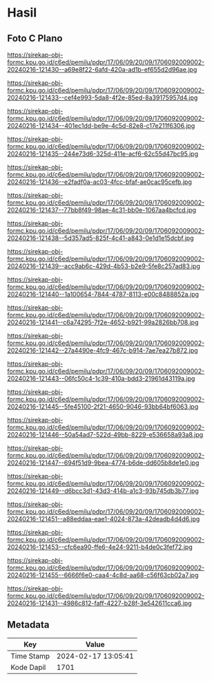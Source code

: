 # Hasil

## Foto C Plano

https://sirekap-obj-formc.kpu.go.id/c6ed/pemilu/pdpr/17/06/09/20/09/1706092009002-20240216-121430--a69e8f22-6afd-420a-ad1b-ef655d2d96ae.jpg

https://sirekap-obj-formc.kpu.go.id/c6ed/pemilu/pdpr/17/06/09/20/09/1706092009002-20240216-121433--cef4e993-5da8-4f2e-85ed-8a39175957d4.jpg

https://sirekap-obj-formc.kpu.go.id/c6ed/pemilu/pdpr/17/06/09/20/09/1706092009002-20240216-121434--401ec1dd-be9e-4c5d-82e8-c17e211f6306.jpg

https://sirekap-obj-formc.kpu.go.id/c6ed/pemilu/pdpr/17/06/09/20/09/1706092009002-20240216-121435--244e73d6-325d-411e-acf6-62c55d47bc95.jpg

https://sirekap-obj-formc.kpu.go.id/c6ed/pemilu/pdpr/17/06/09/20/09/1706092009002-20240216-121436--e2fadf0a-ac03-4fcc-bfaf-ae0cac95cefb.jpg

https://sirekap-obj-formc.kpu.go.id/c6ed/pemilu/pdpr/17/06/09/20/09/1706092009002-20240216-121437--77bb8f49-98ae-4c31-bb0e-1067aa4bcfcd.jpg

https://sirekap-obj-formc.kpu.go.id/c6ed/pemilu/pdpr/17/06/09/20/09/1706092009002-20240216-121438--5d357ad5-825f-4c41-a843-0e1d1e15dcbf.jpg

https://sirekap-obj-formc.kpu.go.id/c6ed/pemilu/pdpr/17/06/09/20/09/1706092009002-20240216-121439--acc9ab6c-429d-4b53-b2e9-5fe8c257ad83.jpg

https://sirekap-obj-formc.kpu.go.id/c6ed/pemilu/pdpr/17/06/09/20/09/1706092009002-20240216-121440--1a100654-7844-4787-8113-e00c8488852a.jpg

https://sirekap-obj-formc.kpu.go.id/c6ed/pemilu/pdpr/17/06/09/20/09/1706092009002-20240216-121441--c6a74295-7f2e-4652-b921-99a2826bb708.jpg

https://sirekap-obj-formc.kpu.go.id/c6ed/pemilu/pdpr/17/06/09/20/09/1706092009002-20240216-121442--27a4490e-4fc9-467c-b914-7ae7ea27b872.jpg

https://sirekap-obj-formc.kpu.go.id/c6ed/pemilu/pdpr/17/06/09/20/09/1706092009002-20240216-121443--06fc50c4-1c39-410a-bdd3-21961d43119a.jpg

https://sirekap-obj-formc.kpu.go.id/c6ed/pemilu/pdpr/17/06/09/20/09/1706092009002-20240216-121445--5fe45100-2f21-4650-9046-93bb64bf6063.jpg

https://sirekap-obj-formc.kpu.go.id/c6ed/pemilu/pdpr/17/06/09/20/09/1706092009002-20240216-121446--50a54ad7-522d-49bb-8229-e536658a93a8.jpg

https://sirekap-obj-formc.kpu.go.id/c6ed/pemilu/pdpr/17/06/09/20/09/1706092009002-20240216-121447--694f51d9-9bea-4774-b6de-dd605b8de1e0.jpg

https://sirekap-obj-formc.kpu.go.id/c6ed/pemilu/pdpr/17/06/09/20/09/1706092009002-20240216-121449--d6bcc3d1-43d3-414b-a1c3-93b745db3b77.jpg

https://sirekap-obj-formc.kpu.go.id/c6ed/pemilu/pdpr/17/06/09/20/09/1706092009002-20240216-121451--a88eddaa-eae1-4024-873a-42deadb4d4d6.jpg

https://sirekap-obj-formc.kpu.go.id/c6ed/pemilu/pdpr/17/06/09/20/09/1706092009002-20240216-121453--cfc6ea90-ffe6-4e24-9211-b4de0c3fef72.jpg

https://sirekap-obj-formc.kpu.go.id/c6ed/pemilu/pdpr/17/06/09/20/09/1706092009002-20240216-121455--6666f6e0-caa4-4c8d-aa68-c56f63cb02a7.jpg

https://sirekap-obj-formc.kpu.go.id/c6ed/pemilu/pdpr/17/06/09/20/09/1706092009002-20240216-121431--4986c812-faff-4227-b28f-3e542611cca6.jpg


## Metadata

| Key        | Value               |
| ---------- | ------------------- |
| Time Stamp | 2024-02-17 13:05:41 |
| Kode Dapil | 1701                |



